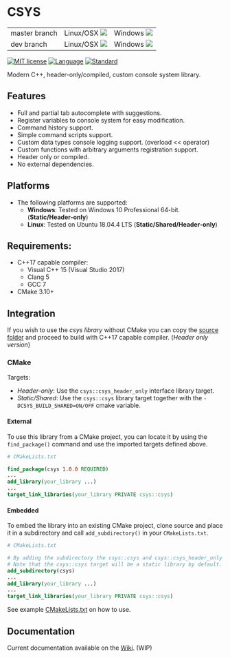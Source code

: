 # CSYS
<table>
    <tr>
        <td>
            master branch
        </td>
        <td>
            Linux/OSX <a href="https://travis-ci.com/rmxbalanque/csys"><img src="https://travis-ci.com/rmxbalanque/csys.svg?branch=master"></a>
        </td>
        <td> 
            Windows <a href="https://ci.appveyor.com/project/rmxbalanque/csys"><img src="https://ci.appveyor.com/api/projects/status/p5e3c6rdysatd6v9/branch/master?svg=true"></a>
        </td>
    </tr>
    <tr>
        <td>
            dev branch
        </td>
        <td>
            Linux/OSX <a href="https://travis-ci.com/rmxbalanque/csys"><img src="https://travis-ci.com/rmxbalanque/csys.svg?branch=development"></a>
        </td>
        <td>
            Windows <a href="https://ci.appveyor.com/project/rmxbalanque/csys"><img src="https://ci.appveyor.com/api/projects/status/p5e3c6rdysatd6v9/branch/development?svg=true"></a>
        </td>
    </tr>
</table>

[![MIT license](https://img.shields.io/badge/License-MIT-green.svg)](https://lbesson.mit-license.org/)
[![Language](https://img.shields.io/badge/language-C++-blue.svg)](https://isocpp.org/)
[![Standard](https://img.shields.io/badge/c%2B%2B-17-blue.svg)](https://en.wikipedia.org/wiki/C%2B%2B17)

Modern C++, header-only/compiled, custom console system library.

## Features
- Full and partial tab autocomplete with suggestions.
- Register variables to console system for easy modification.
- Command history support.
- Simple command scripts support.
- Custom data types console logging support. (overload << operator)
- Custom functions with arbitrary arguments registration support. 
- Header only or compiled.
- No external dependencies.

## Platforms
- The following platforms are supported:
    - __Windows__: Tested on Windows 10 Professional 64-bit. (__Static/Header-only__)
    - __Linux__: Tested on Ubuntu 18.04.4 LTS (__Static/Shared/Header-only__)
    
## Requirements:
- C++17 capable compiler:
    - Visual C++ 15 (Visual Studio 2017)
    - Clang 5
    - GCC 7
- CMake 3.10+

## Integration
If you wish to use the _csys library_ without CMake you can copy the [source folder](https://github.com/rmxbalanque/csys/tree/master/include/csys) and proceed to build with C++17 capable compiler. (_Header only version_)
      
### CMake
Targets:

- _Header-only_: Use the `csys::csys_header_only` interface library target.
- _Static/Shared_: Use the `csys::csys` library target together with the `-DCSYS_BUILD_SHARED=ON/OFF` cmake variable. 

#### External
To use this library from a CMake project, you can locate it by using the `find_package()` command and use the imported targets defined above.
```CMake
# CMakeLists.txt

find_package(csys 1.0.0 REQUIRED)
...
add_library(your_library ...)
...
target_link_libraries(your_library PRIVATE csys::csys)
```
#### Embedded
To embed the library into an existing CMake project, clone source and place it in a subdirectory and call `add_subdirectory()` in your `CMakeLists.txt`.
```CMake
# CMakeLists.txt

# By adding the subdirectory the csys::csys and csys::csys_header_only targets will be defined. 
# Note that the csys::csys target will be a static library by default.
add_subdirectory(csys)
...
add_library(your_library ...)
...
target_link_libraries(your_library PRIVATE csys::csys)
```

See example [CMakeLists.txt](https://github.com/rmxbalanque/csys/blob/master/examples/simple_example/CMakeLists.txt) on how to use.

## Documentation
Current documentation available on the [Wiki](https://github.com/rmxbalanque/csys/wiki). (WIP)
